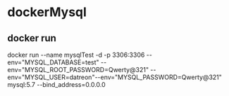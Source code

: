 # dockerMysql

## docker run 

docker run --name mysqlTest -d -p 3306:3306 --env="MYSQL_DATABASE=test" --env="MYSQL_ROOT_PASSWORD=Qwerty@321" --env="MYSQL_USER=datreon"--env="MYSQL_PASSWORD=Qwerty@321" mysql:5.7 --bind_address=0.0.0.0
